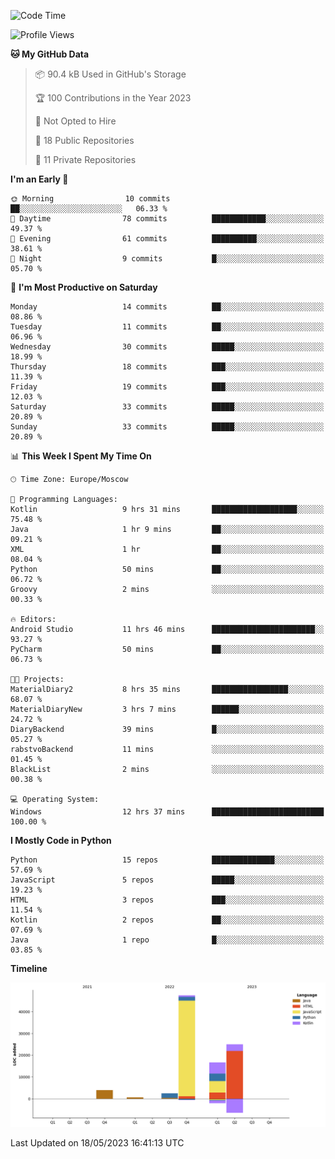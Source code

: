<!--START_SECTION:waka-->
![Code Time](http://img.shields.io/badge/Code%20Time-97%20hrs%2017%20mins-blue)

![Profile Views](http://img.shields.io/badge/Profile%20Views-0-blue)

**🐱 My GitHub Data** 

> 📦 90.4 kB Used in GitHub's Storage 
 > 
> 🏆 100 Contributions in the Year 2023
 > 
> 🚫 Not Opted to Hire
 > 
> 📜 18 Public Repositories 
 > 
> 🔑 11 Private Repositories 
 > 
**I'm an Early 🐤** 

```text
🌞 Morning                10 commits          ██░░░░░░░░░░░░░░░░░░░░░░░   06.33 % 
🌆 Daytime                78 commits          ████████████░░░░░░░░░░░░░   49.37 % 
🌃 Evening                61 commits          ██████████░░░░░░░░░░░░░░░   38.61 % 
🌙 Night                  9 commits           █░░░░░░░░░░░░░░░░░░░░░░░░   05.70 % 
```
📅 **I'm Most Productive on Saturday** 

```text
Monday                   14 commits          ██░░░░░░░░░░░░░░░░░░░░░░░   08.86 % 
Tuesday                  11 commits          ██░░░░░░░░░░░░░░░░░░░░░░░   06.96 % 
Wednesday                30 commits          █████░░░░░░░░░░░░░░░░░░░░   18.99 % 
Thursday                 18 commits          ███░░░░░░░░░░░░░░░░░░░░░░   11.39 % 
Friday                   19 commits          ███░░░░░░░░░░░░░░░░░░░░░░   12.03 % 
Saturday                 33 commits          █████░░░░░░░░░░░░░░░░░░░░   20.89 % 
Sunday                   33 commits          █████░░░░░░░░░░░░░░░░░░░░   20.89 % 
```


📊 **This Week I Spent My Time On** 

```text
🕑︎ Time Zone: Europe/Moscow

💬 Programming Languages: 
Kotlin                   9 hrs 31 mins       ███████████████████░░░░░░   75.48 % 
Java                     1 hr 9 mins         ██░░░░░░░░░░░░░░░░░░░░░░░   09.21 % 
XML                      1 hr                ██░░░░░░░░░░░░░░░░░░░░░░░   08.04 % 
Python                   50 mins             ██░░░░░░░░░░░░░░░░░░░░░░░   06.72 % 
Groovy                   2 mins              ░░░░░░░░░░░░░░░░░░░░░░░░░   00.33 % 

🔥 Editors: 
Android Studio           11 hrs 46 mins      ███████████████████████░░   93.27 % 
PyCharm                  50 mins             ██░░░░░░░░░░░░░░░░░░░░░░░   06.73 % 

🐱‍💻 Projects: 
MaterialDiary2           8 hrs 35 mins       █████████████████░░░░░░░░   68.07 % 
MaterialDiaryNew         3 hrs 7 mins        ██████░░░░░░░░░░░░░░░░░░░   24.72 % 
DiaryBackend             39 mins             █░░░░░░░░░░░░░░░░░░░░░░░░   05.27 % 
rabstvoBackend           11 mins             ░░░░░░░░░░░░░░░░░░░░░░░░░   01.45 % 
BlackList                2 mins              ░░░░░░░░░░░░░░░░░░░░░░░░░   00.38 % 

💻 Operating System: 
Windows                  12 hrs 37 mins      █████████████████████████   100.00 % 
```

**I Mostly Code in Python** 

```text
Python                   15 repos            ██████████████░░░░░░░░░░░   57.69 % 
JavaScript               5 repos             █████░░░░░░░░░░░░░░░░░░░░   19.23 % 
HTML                     3 repos             ███░░░░░░░░░░░░░░░░░░░░░░   11.54 % 
Kotlin                   2 repos             ██░░░░░░░░░░░░░░░░░░░░░░░   07.69 % 
Java                     1 repo              █░░░░░░░░░░░░░░░░░░░░░░░░   03.85 % 
```



**Timeline**

![Lines of Code chart](https://raw.githubusercontent.com/Adlemex/Adlemex/main/assets/bar_graph.png)


 Last Updated on 18/05/2023 16:41:13 UTC
<!--END_SECTION:waka-->
